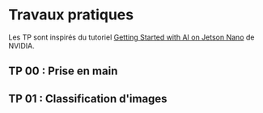# Travaux pratiques
Les TP sont inspirés du tutoriel [Getting Started with AI on Jetson Nano](https://courses.nvidia.com/courses/course-v1:DLI+C-RX-02+V1/about) de NVIDIA.

## TP 00 : Prise en main

## TP 01 : Classification d'images
